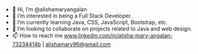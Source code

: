 - 👋 Hi, I’m @alishamaryangalan
- 👀 I’m interested in being a Full Stack Developer.
- 🌱 I’m currently learning Java, CSS, JavaScript, Bootstrap, etc.
- 💞️ I’m looking to collaborate on projects related to Java and web design.
- 📫 How to reach me www.linkedin.com/in/alisha-mary-angalan-73234414b | alishamary96@gmail.com
